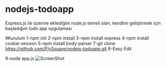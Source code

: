 # nodejs-todoapp
Express.js ile üzerine eklediğim node.js temeli olan, kendimi geliştirmek için başladığım todo app uygulaması

#Kurulum
1-npm init
2-npm install
3-npm install express
4-npm install cookie-session
5-npm install body-parser
7-git clone https://github.com/FlySquare/nodejs-todoapp.git
8-Easy Edit

9-node app.js
![ScreenShot](https://i.imgyukle.com/2019/12/21/R6Psas.png)
